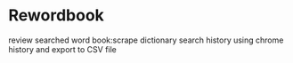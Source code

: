 # Rewordbook
review searched word book:scrape dictionary search history using chrome history and export to CSV file
